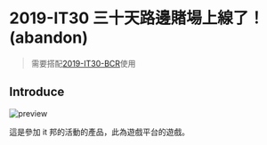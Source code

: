 # 2019-IT30 三十天路邊賭場上線了！ (abandon)

> 需要搭配[2019-IT30-BCR](https://github.com/unnhao/2019-IT30-BCR)使用

## Introduce

![preview](https://github.com/unnhao/2019-IT30-BCR/blob/master/preview.png)

這是參加 it 邦的活動的產品，此為遊戲平台的遊戲。
